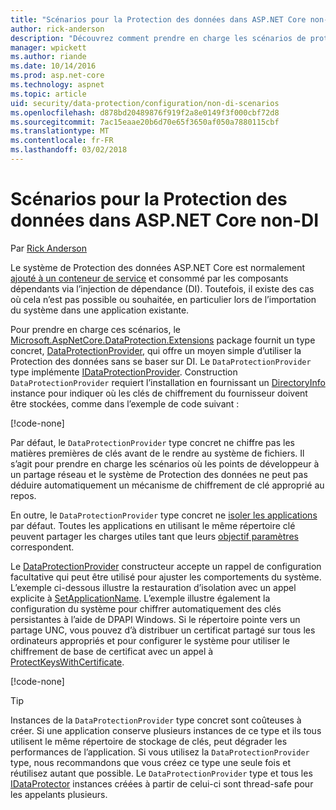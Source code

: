 ```yaml
---
title: "Scénarios pour la Protection des données dans ASP.NET Core non-DI"
author: rick-anderson
description: "Découvrez comment prendre en charge les scénarios de protection de données où vous ne peut pas ou ne souhaitez pas utiliser un service fourni par injection de dépendances."
manager: wpickett
ms.author: riande
ms.date: 10/14/2016
ms.prod: asp.net-core
ms.technology: aspnet
ms.topic: article
uid: security/data-protection/configuration/non-di-scenarios
ms.openlocfilehash: d878bd20489876f919f2a8e0149f3f000cbf72d8
ms.sourcegitcommit: 7ac15eaae20b6d70e65f3650af050a7880115cbf
ms.translationtype: MT
ms.contentlocale: fr-FR
ms.lasthandoff: 03/02/2018
---
```

# <a name="non-di-aware-scenarios-for-data-protection-in-aspnet-core"></a>Scénarios pour la Protection des données dans ASP.NET Core non-DI

Par [Rick Anderson](https://twitter.com/RickAndMSFT)

Le système de Protection des données ASP.NET Core est normalement [ajouté à un conteneur de service](xref:security/data-protection/consumer-apis/overview) et consommé par les composants dépendants via l’injection de dépendance (DI). Toutefois, il existe des cas où cela n’est pas possible ou souhaitée, en particulier lors de l’importation du système dans une application existante.

Pour prendre en charge ces scénarios, le [Microsoft.AspNetCore.DataProtection.Extensions](https://www.nuget.org/packages/Microsoft.AspNetCore.DataProtection.Extensions/) package fournit un type concret, [DataProtectionProvider](/dotnet/api/Microsoft.AspNetCore.DataProtection.DataProtectionProvider), qui offre un moyen simple d’utiliser la Protection des données sans se baser sur DI. Le `DataProtectionProvider` type implémente [IDataProtectionProvider](/dotnet/api/microsoft.aspnetcore.dataprotection.idataprotectionprovider). Construction `DataProtectionProvider` requiert l’installation en fournissant un [DirectoryInfo](/dotnet/api/system.io.directoryinfo) instance pour indiquer où les clés de chiffrement du fournisseur doivent être stockées, comme dans l’exemple de code suivant :

[!code-none[](non-di-scenarios/_static/nodisample1.cs)]

Par défaut, le `DataProtectionProvider` type concret ne chiffre pas les matières premières de clés avant de le rendre au système de fichiers. Il s’agit pour prendre en charge les scénarios où les points de développeur à un partage réseau et le système de Protection des données ne peut pas déduire automatiquement un mécanisme de chiffrement de clé approprié au repos.

En outre, le `DataProtectionProvider` type concret ne [isoler les applications](xref:security/data-protection/configuration/overview#per-application-isolation) par défaut. Toutes les applications en utilisant le même répertoire clé peuvent partager les charges utiles tant que leurs [objectif paramètres](xref:security/data-protection/consumer-apis/purpose-strings) correspondent.

Le [DataProtectionProvider](/dotnet/api/microsoft.aspnetcore.dataprotection.dataprotectionprovider) constructeur accepte un rappel de configuration facultative qui peut être utilisé pour ajuster les comportements du système. L’exemple ci-dessous illustre la restauration d’isolation avec un appel explicite à [SetApplicationName](/dotnet/api/microsoft.aspnetcore.dataprotection.dataprotectionbuilderextensions.setapplicationname). L’exemple illustre également la configuration du système pour chiffrer automatiquement des clés persistantes à l’aide de DPAPI Windows. Si le répertoire pointe vers un partage UNC, vous pouvez d’à distribuer un certificat partagé sur tous les ordinateurs appropriés et pour configurer le système pour utiliser le chiffrement de base de certificat avec un appel à [ProtectKeysWithCertificate](/dotnet/api/microsoft.aspnetcore.dataprotection.dataprotectionbuilderextensions.protectkeyswithcertificate).

[!code-none[](non-di-scenarios/_static/nodisample2.cs)]

> [!TIP]
> Instances de la `DataProtectionProvider` type concret sont coûteuses à créer. Si une application conserve plusieurs instances de ce type et ils tous utilisent le même répertoire de stockage de clés, peut dégrader les performances de l’application. Si vous utilisez la `DataProtectionProvider` type, nous recommandons que vous créez ce type une seule fois et réutilisez autant que possible. Le `DataProtectionProvider` type et tous les [IDataProtector](/dotnet/api/microsoft.aspnetcore.dataprotection.idataprotector) instances créées à partir de celui-ci sont thread-safe pour les appelants plusieurs.
